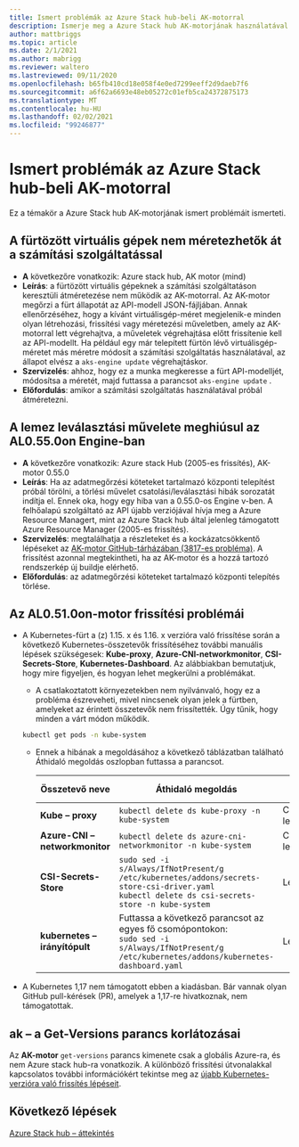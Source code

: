 ```yaml
---
title: Ismert problémák az Azure Stack hub-beli AK-motorral
description: Ismerje meg a Azure Stack hub AK-motorjának használatával kapcsolatos ismert problémákat.
author: mattbriggs
ms.topic: article
ms.date: 2/1/2021
ms.author: mabrigg
ms.reviewer: waltero
ms.lastreviewed: 09/11/2020
ms.openlocfilehash: b65fb410cd18e058f4e0ed7299eeff2d9daeb7f6
ms.sourcegitcommit: a6f62a6693e48eb05272c01efb5ca24372875173
ms.translationtype: MT
ms.contentlocale: hu-HU
ms.lasthandoff: 02/02/2021
ms.locfileid: "99246877"
---
```

# <a name="known-issues-with-the-aks-engine-on-azure-stack-hub"></a>Ismert problémák az Azure Stack hub-beli AK-motorral

Ez a témakör a Azure Stack hub AK-motorjának ismert problémáit ismerteti.

## <a name="unable-to-resize-cluster-vms-with-the-compute-service"></a>A fürtözött virtuális gépek nem méretezhetők át a számítási szolgáltatással

- **A** következőre vonatkozik: Azure stack hub, AK motor (mind)
- **Leírás**: a fürtözött virtuális gépeknek a számítási szolgáltatáson keresztüli átméretezése nem működik az AK-motorral. Az AK-motor megőrzi a fürt állapotát az API-modell JSON-fájljában. Annak ellenőrzéséhez, hogy a kívánt virtuálisgép-méret megjelenik-e minden olyan létrehozási, frissítési vagy méretezési műveletben, amely az AK-motorral lett végrehajtva, a műveletek végrehajtása előtt frissítenie kell az API-modellt. Ha például egy már telepített fürtön lévő virtuálisgép-méretet más méretre módosít a számítási szolgáltatás használatával, az állapot elvész a `aks-engine update` végrehajtáskor.
- **Szervizelés**: ahhoz, hogy ez a munka megkeresse a fürt API-modelljét, módosítsa a méretét, majd futtassa a parancsot `aks-engine update` .
- **Előfordulás**: amikor a számítási szolgáltatás használatával próbál átméretezni.

## <a name="disk-detach-operation-fails-in-aks-engine-0550"></a>A lemez leválasztási művelete meghiúsul az AL0.55.0on Engine-ban

- **A** következőre vonatkozik: Azure stack Hub (2005-es frissítés), AK-motor 0.55.0
- **Leírás**: Ha az adatmegőrzési köteteket tartalmazó központi telepítést próbál törölni, a törlési művelet csatolási/leválasztási hibák sorozatát indítja el. Ennek oka, hogy egy hiba van a 0.55.0-os Engine v-ben. A felhőalapú szolgáltató az API újabb verziójával hívja meg a Azure Resource Managert, mint az Azure Stack hub által jelenleg támogatott Azure Resource Manager (2005-es frissítés).
- **Szervizelés**: megtalálhatja a részleteket és a kockázatcsökkentő lépéseket az [AK-motor GitHub-tárházában (3817-es probléma)](https://github.com/Azure/aks-engine/issues/3817#issuecomment-691329443). A frissítést azonnal megtekintheti, ha az AK-motor és a hozzá tartozó rendszerkép új buildje elérhető.
- **Előfordulás**: az adatmegőrzési köteteket tartalmazó központi telepítés törlése.



## <a name="upgrade-issues-in-aks-engine-0510"></a>Az AL0.51.0on-motor frissítési problémái

* A Kubernetes-fürt a (z) 1.15. x és 1.16. x verzióra való frissítése során a következő Kubernetes-összetevők frissítéséhez további manuális lépések szükségesek: **Kube-proxy**, **Azure-CNI-networkmonitor**, **CSI-Secrets-Store**, **Kubernetes-Dashboard**. Az alábbiakban bemutatjuk, hogy mire figyeljen, és hogyan lehet megkerülni a problémákat.

  * A csatlakoztatott környezetekben nem nyilvánvaló, hogy ez a probléma észreveheti, mivel nincsenek olyan jelek a fürtben, amelyeket az érintett összetevők nem frissítették. Úgy tűnik, hogy minden a várt módon működik.
  <!-- * In disconnected environments, you can see this problem when you run a query for the system pods status and see that the pods for the components mentioned below are not in "Ready" state: -->

    ```bash  
    kubectl get pods -n kube-system
    ```

  * Ennek a hibának a megoldásához a következő táblázatban található Áthidaló megoldás oszlopban futtassa a parancsot.

    |Összetevő neve |Áthidaló megoldás |Érintett helyzetek|
    |---------------|-----------|------------------|
    |**Kube – proxy**     | `kubectl delete ds kube-proxy -n kube-system` |Csatlakoztatva, leválasztva |
    |**Azure-CNI – networkmonitor**   | `kubectl delete ds azure-cni-networkmonitor -n kube-system`   | Csatlakoztatva, leválasztva |
    |**CSI-Secrets-Store**  |`sudo sed -i s/Always/IfNotPresent/g /etc/kubernetes/addons/secrets-store-csi-driver.yaml`<br>`kubectl delete ds csi-secrets-store -n kube-system` | Leválasztott |
    |**kubernetes – irányítópult** |Futtassa a következő parancsot az egyes fő csomópontokon:<br>`sudo sed -i s/Always/IfNotPresent/g /etc/kubernetes/addons/kubernetes-dashboard.yaml` |Leválasztott |

* A Kubernetes 1,17 nem támogatott ebben a kiadásban. Bár vannak olyan GitHub pull-kérések (PR), amelyek a 1,17-re hivatkoznak, nem támogatottak.

## <a name="aks-engine-get-versions-command-limitations"></a>ak – a Get-Versions parancs korlátozásai

Az **AK-motor** `get-versions` parancs kimenete csak a globális Azure-ra, és nem Azure stack hub-ra vonatkozik. A különböző frissítési útvonalakkal kapcsolatos további információkért tekintse meg az [újabb Kubernetes-verzióra való frissítés lépéseit](azure-stack-kubernetes-aks-engine-upgrade.md#steps-to-upgrade-to-a-newer-kubernetes-version).

## <a name="next-steps"></a>Következő lépések

[Azure Stack hub – áttekintés](azure-stack-kubernetes-aks-engine-overview.md)
